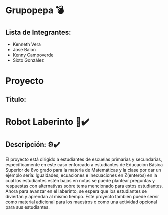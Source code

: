 # Grupopepa 💣
## Lista de Integrantes:
- Kenneth Vera
- Jose Balon
- Kenny Campoverde
- Sixto González
# Proyecto
## Titulo:
 # Robot Laberinto 🤖✔️
## Descripción: ⚙️✔️
El proyecto está dirigido a estudiantes de escuelas primarias y secundarias, específicamente en este caso enforcado a estudiantes 
de Educación Básica Superior de 8vo grado para la materia de Matemáticas y la clase por dar un ejemplo sería: 
Igualdades, ecuaciones e inecuaciones en Z(enteros) en la cual los 
estudiantes estén bajos en notas se puede plantear preguntas y 
respuestas con alternativas sobre tema mencionado para estos 
estudiantes. Ahora para avanzar en el laberinto, se espera que los 
estudiantes se diviertan y aprendan al mismo tiempo. Este proyecto también puede servir como material adicional para los maestros o 
como una actividad opcional para sus estudiantes.

